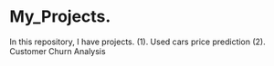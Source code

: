 # My_Projects.
In this repository, I have projects. (1). Used cars price prediction (2). Customer Churn Analysis

